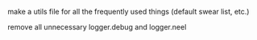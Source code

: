 make a utils file for all the frequently used things (default swear list, etc.)

remove all unnecessary logger.debug and logger.neel